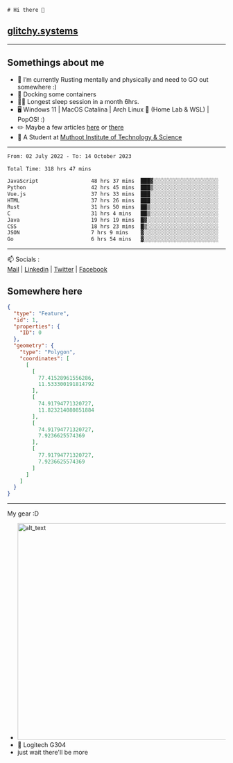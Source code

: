 ```
# Hi there 👋
```
## [glitchy.systems](https://glitchy.systems)
---

## Somethings about me



- 🌱 I’m currently Rusting mentally and physically and need to GO out somewhere :)
- 🐋 Docking some containers
- 😶‍🌫️ Longest sleep session in a month 6hrs.
- 🖥️ Windows 11 | MacOS Catalina | Arch Linux 🦩 (Home Lab & WSL) | PopOS! :)
- ✏️ Maybe a few articles [here](https://medium.com/@advaithnarayanan8) or [there](https://medium.com/@advaithnarayanan8)
- 📑 A Student at [Muthoot Institute of Technology & Science](https://mgmits.ac.in/)



---

<!--START_SECTION:waka-->

```txt
From: 02 July 2022 - To: 14 October 2023

Total Time: 318 hrs 47 mins

JavaScript                 48 hrs 37 mins  ███▓░░░░░░░░░░░░░░░░░░░░░   15.25 %
Python                     42 hrs 45 mins  ███▒░░░░░░░░░░░░░░░░░░░░░   13.41 %
Vue.js                     37 hrs 33 mins  ███░░░░░░░░░░░░░░░░░░░░░░   11.78 %
HTML                       37 hrs 26 mins  ███░░░░░░░░░░░░░░░░░░░░░░   11.74 %
Rust                       31 hrs 50 mins  ██▒░░░░░░░░░░░░░░░░░░░░░░   09.99 %
C                          31 hrs 4 mins   ██▒░░░░░░░░░░░░░░░░░░░░░░   09.75 %
Java                       19 hrs 19 mins  █▓░░░░░░░░░░░░░░░░░░░░░░░   06.06 %
CSS                        18 hrs 23 mins  █▒░░░░░░░░░░░░░░░░░░░░░░░   05.77 %
JSON                       7 hrs 9 mins    ▓░░░░░░░░░░░░░░░░░░░░░░░░   02.25 %
Go                         6 hrs 54 mins   ▓░░░░░░░░░░░░░░░░░░░░░░░░   02.17 %
```

<!--END_SECTION:waka-->

---

📫 Socials :<br>
[Mail](mailto:advaithnarayanan8@gmail.com) | [Linkedin](https://www.linkedin.com/in/advaith-narayanan-a72152214/) | [Twitter](https://twitter.com/advaithnarayan) | [Facebook](https://screenmessage.com/qinq)

## Somewhere here

```geojson
{
  "type": "Feature",
  "id": 1,
  "properties": {
    "ID": 0
  },
  "geometry": {
    "type": "Polygon",
    "coordinates": [
      [
        [
          77.41528961556286,
          11.533300191814792
        ],
        [
          74.91794771320727,
          11.823214080851884
        ],
        [
          74.91794771320727,
          7.9236625574369
        ],
        [
          77.91794771320727,
          7.9236625574369
        ]
      ]
    ]
  }
}
```


--- 
My gear :D

- [<img alt="alt_text" width="500px" src="https://valid.x86.fr/cache/banner/xv24bv-6.png" />](https://valid.x86.fr/xv24bv)
- 🐁 Logitech G304
- just wait there'll be more


